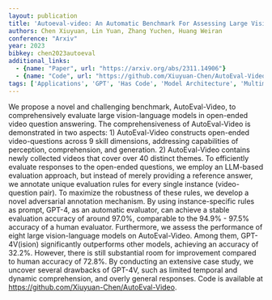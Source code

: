 ```yaml
---
layout: publication
title: 'Autoeval-video: An Automatic Benchmark For Assessing Large Vision Language Models In Open-ended Video Question Answering'
authors: Chen Xiuyuan, Lin Yuan, Zhang Yuchen, Huang Weiran
conference: "Arxiv"
year: 2023
bibkey: chen2023autoeval
additional_links:
  - {name: "Paper", url: "https://arxiv.org/abs/2311.14906"}
  - {name: "Code", url: "https://github.com/Xiuyuan-Chen/AutoEval-Video"}
tags: ['Applications', 'GPT', 'Has Code', 'Model Architecture', 'Multimodal Models', 'Prompting', 'Reinforcement Learning', 'Security']
---
```

We propose a novel and challenging benchmark, AutoEval-Video, to
comprehensively evaluate large vision-language models in open-ended video
question answering. The comprehensiveness of AutoEval-Video is demonstrated in
two aspects: 1) AutoEval-Video constructs open-ended video-questions across 9
skill dimensions, addressing capabilities of perception, comprehension, and
generation. 2) AutoEval-Video contains newly collected videos that cover over
40 distinct themes. To efficiently evaluate responses to the open-ended
questions, we employ an LLM-based evaluation approach, but instead of merely
providing a reference answer, we annotate unique evaluation rules for every
single instance (video-question pair). To maximize the robustness of these
rules, we develop a novel adversarial annotation mechanism. By using
instance-specific rules as prompt, GPT-4, as an automatic evaluator, can
achieve a stable evaluation accuracy of around 97.0%, comparable to the 94.9% -
97.5% accuracy of a human evaluator. Furthermore, we assess the performance of
eight large vision-language models on AutoEval-Video. Among them, GPT-4V(ision)
significantly outperforms other models, achieving an accuracy of 32.2%.
However, there is still substantial room for improvement compared to human
accuracy of 72.8%. By conducting an extensive case study, we uncover several
drawbacks of GPT-4V, such as limited temporal and dynamic comprehension, and
overly general responses. Code is available at
https://github.com/Xiuyuan-Chen/AutoEval-Video.

